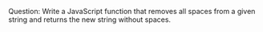 Question:
Write a JavaScript function that
removes all spaces from a given
string and returns the new string
without spaces.
